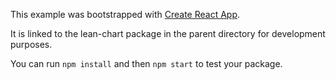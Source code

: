 This example was bootstrapped with [Create React App](https://github.com/facebook/create-react-app).

It is linked to the lean-chart package in the parent directory for development purposes.

You can run `npm install` and then `npm start` to test your package.
